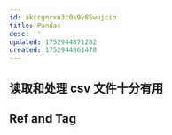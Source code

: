 ```yaml
---
id: akccgnrxo3c0k9v85wujcio
title: Pandas
desc: ''
updated: 1752944871282
created: 1752944861470
---
```


## 读取和处理 csv 文件十分有用

## Ref and Tag
